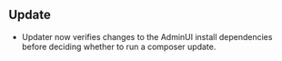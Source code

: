 ## Update
- Updater now verifies changes to the AdminUI install dependencies before deciding whether to run a composer update.
